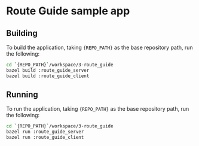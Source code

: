 # Route Guide sample app

## Building
To build the application, taking `{REPO_PATH}` as the base repository path, run the following:

```bash
cd `{REPO_PATH}`/workspace/3-route_guide
bazel build :route_guide_server
bazel build :route_guide_client
```

## Running
To run the application, taking `{REPO_PATH}` as the base repository path, run the following:

```bash
cd `{REPO_PATH}`/workspace/3-route_guide
bazel run :route_guide_server
bazel run :route_guide_client
```

